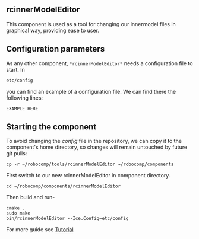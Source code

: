 ## rcinnerModelEditor

This component is used as a tool for changing our innermodel files in graphical way, providing ease to user.


## Configuration parameters

As any other component,
``` *rcinnerModelEditor* ```
needs a configuration file to start. In

    etc/config

you can find an example of a configuration file. We can find there the following lines:

    EXAMPLE HERE


## Starting the component
To avoid changing the *config* file in the repository, we can copy it to the component's home directory, so changes will remain untouched by future git pulls:

```cp -r ~/robocomp/tools/rcinnerModelEditor ~/robocomp/components ```

First switch to our new rcinnerModelEditor in component directory.

```cd ~/robocomp/components/rcinnerModelEditor```

Then build and run-

```
cmake .
sudo make
bin/rcinnerModelEditor --Ice.Config=etc/config
```
For more guide see [Tutorial](tut.md)

